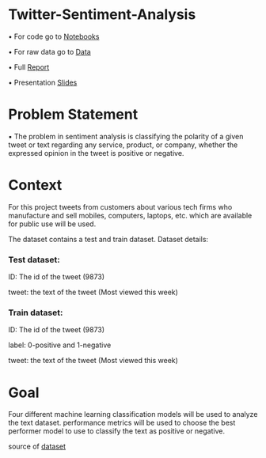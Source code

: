 # Twitter-Sentiment-Analysis
•	For code go to [Notebooks](https://github.com/m-nosrati/Twitter-Sentiment-Analysis/tree/main/notebooks)

•	For raw data go to [Data](https://github.com/m-nosrati/Twitter-Sentiment-Analysis/tree/main/Data)

•	Full [Report]()

•	Presentation [Slides](https://github.com/m-nosrati/Twitter-Sentiment-Analysis/blob/main/Final%20Capstone%20Presentation..pdf)

# Problem Statement

▪ The problem in sentiment analysis is classifying the
polarity of a given tweet or text regarding any service,
product, or company, whether the expressed opinion in
the tweet is positive or negative. 

# Context

For this project tweets from customers about various tech firms who manufacture and sell mobiles, computers, laptops, etc. which are available for public use will be used. 

The dataset contains a test and train dataset. Dataset details:

### Test dataset:

ID: The id of the tweet (9873)

tweet: the text of the tweet (Most viewed this week)

### Train dataset:

ID: The id of the tweet (9873)

label: 0-positive and 1-negative

tweet: the text of the tweet (Most viewed this week)

# Goal

Four different machine learning classification models will be used to analyze the text dataset.
performance metrics will be used to choose the best performer model to use to classify the text as positive or negative. 



source of [dataset](https://www.kaggle.com/sureshmecad/identify-the-sentiments-analytics-vidhya?select=train.csv)

